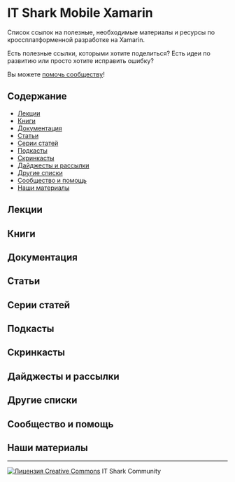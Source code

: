 # IT Shark Mobile Xamarin

Список ссылок на полезные, необходимые материалы и ресурсы по кроссплатформенной разработке на Xamarin.

Есть полезные ссылки, которыми хотите поделиться? Есть идеи по развитию или просто хотите исправить ошибку?

Вы можете [помочь сообществу](https://github.com/it-shark-pro/mobile-xamarin/issues/new)!

## Содержание

- [Лекции](#Лекции)
- [Книги](#Книги)
- [Документация](#Документация)
- [Статьи](#Статьи)
- [Серии статей](#Серии-статей)
- [Подкасты](#Подкасты)
- [Скринкасты](#Скринкасты)
- [Дайджесты и рассылки](#Дайджесты-и-рассылки)
- [Другие списки](#Другие-списки)
- [Сообщество и помощь](#Сообщество-и-помощь)
- [Наши материалы](#Наши-материалы)

## Лекции

## Книги

## Документация

## Статьи

## Серии статей

## Подкасты

## Скринкасты

## Дайджесты и рассылки

## Другие списки

## Сообщество и помощь

## Наши материалы

---
[![Лицензия Creative Commons](https://i.creativecommons.org/l/by/4.0/80x15.png)](http://creativecommons.org/licenses/by/4.0/) IT Shark Community

